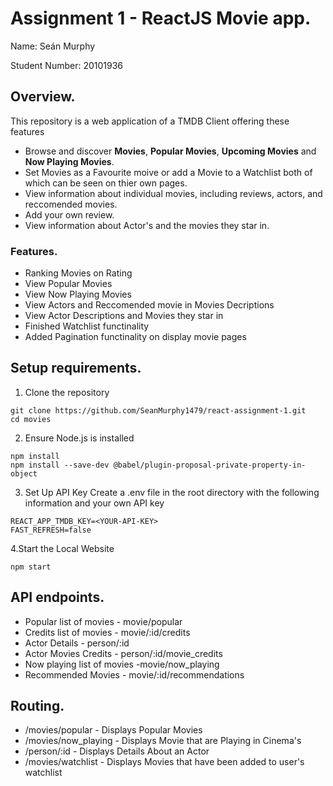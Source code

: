 # Assignment 1 - ReactJS Movie app.

Name: Seán Murphy

Student Number: 20101936

## Overview.
This repository is a web application of a TMDB Client offering these features

- Browse and discover **Movies**, **Popular Movies**, **Upcoming Movies** and **Now Playing Movies**.
- Set Movies as a Favourite moive or add a Movie to a Watchlist both of which can be seen on thier own pages.
- View information about individual movies, including reviews, actors, and reccomended movies.
- Add your own review.
- View information about Actor's and the movies they star in.

### Features.
 
+ Ranking Movies on Rating 
+ View Popular Movies
+ View Now Playing Movies
+ View Actors and Reccomended movie in Movies Decriptions
+ View Actor Descriptions and Movies they star in
+ Finished Watchlist functinality
+ Added Pagination functinality on display movie pages

## Setup requirements.

1. Clone the repository

``` 
git clone https://github.com/SeanMurphy1479/react-assignment-1.git
cd movies
```

2. Ensure Node.js is installed
```
npm install
npm install --save-dev @babel/plugin-proposal-private-property-in-object
```

3. Set Up API Key
Create a .env file in the root directory with the following information and your own API key
```
REACT_APP_TMDB_KEY=<YOUR-API-KEY>
FAST_REFRESH=false
```

4.Start the Local Website
```
npm start
```

## API endpoints.

+ Popular list of movies - movie/popular
+ Credits list of movies - movie/:id/credits
+ Actor Details - person/:id
+ Actor Movies Credits - person/:id/movie_credits
+ Now playing list of movies -movie/now_playing
+ Recommended Movies - movie/:id/recommendations

## Routing.

+ /movies/popular - Displays Popular Movies
+ /movies/now_playing - Displays Movie that are Playing in Cinema's 
+ /person/:id - Displays Details About an Actor 
+ /movies/watchlist - Displays Movies that have been added to user's watchlist

<!--
## Independent learning (If relevant).

Itemize the technologies/techniques you researched independently and adopted in your project, 
i.e. aspects not covered in the lectures/labs. Include the source code filenames that illustrate these 
(we do not require code excerpts) and provide references to the online resources that helped you (articles/blogs).

Data: credits

https://refine.dev/blog/react-query-guide/#performing-basic-data-fetching

.slice()
https://developer.mozilla.org/en-US/docs/Web/JavaScript/Reference/Global_Objects/Array/slice

Pagination 
https://mui.com/material-ui/react-pagination/
-->

